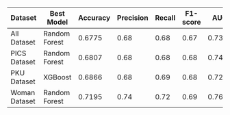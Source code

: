 | Dataset       | Best Model     | Accuracy | Precision | Recall | F1-score | AUC   |
|---------------|----------------|----------|-----------|--------|----------|-------|
| All Dataset   | Random Forest  | 0.6775   | 0.68      | 0.68   | 0.67     | 0.7352|
| PICS Dataset  | Random Forest  | 0.6807   | 0.68      | 0.68   | 0.68     | 0.7489|
| PKU Dataset   | XGBoost        | 0.6866   | 0.68      | 0.69   | 0.68     | 0.7282|
| Woman Dataset | Random Forest  | 0.7195   | 0.74      | 0.72   | 0.69     | 0.7687|
